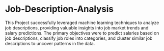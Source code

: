# Job-Description-Analysis
This Project successfully leveraged machine learning techniques to analyze job descriptions, providing valuable insights into job market trends and salary predictions. The primary objectives were to predict salaries based on job descriptions, classify job roles into categories, and cluster similar job descriptions to uncover patterns in the data. 
